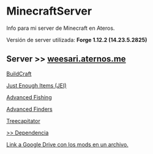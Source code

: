 # MinecraftServer
Info para mi server de Minecraft en Ateros.

Versión de server utilizada: **Forge 1.12.2 (14.23.5.2825)**
<h2></a>Server >> <a href="http://weesari.aternos.me">weesari.aternos.me</h1>
	<p><a href="https://minecraft.curseforge.com/projects/buildcraft" class="href">BuildCraft</a>
	<p><a href="https://minecraft.curseforge.com/projects/buildcraft" class="href">Just Enough Items (JEI)</a>
	<p><a href="https://minecraft.curseforge.com/projects/advanced-fishing" class="href">Advanced Fishing</a>
	<p><a href="https://minecraft.curseforge.com/projects/advanced-finders" class="href">Advanced Finders</a>
	<p><a href="https://minecraft.curseforge.com/projects/treecapitator-port">Treecapitator</a>
	<p><a href="https://minecraft.curseforge.com/projects/forgeendertech" class="href">   >> Dependencia</a>
	<p><a href="https://drive.google.com/open?id=1sW-f010x11-Wdkgb6Wqnc0OeA3yZk1w1">Link a Google Drive con los mods en un archivo.</a>
